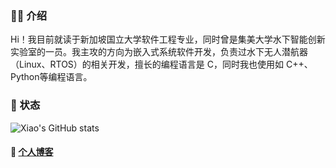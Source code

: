 ### 👨‍💻 介绍

Hi！我目前就读于新加坡国立大学软件工程专业，同时曾是集美大学水下智能创新实验室的一员。我主攻的方向为嵌入式系统软件开发，负责过水下无人潜航器（Linux、RTOS）的相关开发，擅长的编程语言是 C，同时我也使用如 C++、Python等编程语言。

### 🚦 状态

![Xiao's GitHub stats](https://github-readme-stats.vercel.app/api?username=sfxfs&show_icons=true&theme=transparent&locale=cn)

#### 📔 [个人博客](https://sfxfs.github.io)
